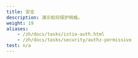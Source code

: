 ```yaml
---
title: 安全
description: 演示如何保护网格。
weight: 19
aliases:
    - /zh/docs/tasks/istio-auth.html
    - /zh/docs/tasks/security/authz-permissive
test: n/a
---
```

